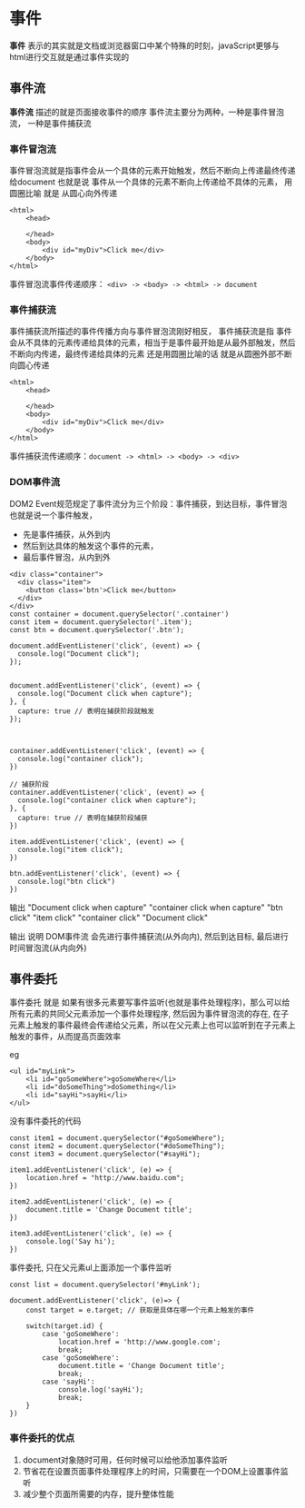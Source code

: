 # 事件

**事件** 表示的其实就是文档或浏览器窗口中某个特殊的时刻，javaScript更够与html进行交互就是通过事件实现的

## 事件流

**事件流** 描述的就是页面接收事件的顺序 事件流主要分为两种，一种是事件冒泡流， 一种是事件捕获流

### 事件冒泡流

事件冒泡流就是指事件会从一个具体的元素开始触发，然后不断向上传递最终传递给document 也就是说 事件从一个具体的元素不断向上传递给不具体的元素， 用圆圈比喻 就是 从圆心向外传递

```
<html>
    <head>

    </head>
    <body>
        <div id="myDiv">Click me</div>
    </body>
</html>
```

事件冒泡流事件传递顺序： `<div> -> <body> -> <html> -> document`

### 事件捕获流

事件捕获流所描述的事件传播方向与事件冒泡流刚好相反， 事件捕获流是指 事件会从不具体的元素传递给具体的元素，相当于是事件最开始是从最外部触发，然后不断向内传递，最终传递给具体的元素 还是用圆圈比喻的话 就是从圆圈外部不断向圆心传递

```
<html>
    <head>

    </head>
    <body>
        <div id="myDiv">Click me</div>
    </body>
</html>
```

事件捕获流传递顺序：`document -> <html> -> <body> -> <div>`

### DOM事件流

DOM2 Event规范规定了事件流分为三个阶段：事件捕获，到达目标，事件冒泡 也就是说一个事件触发，

- 先是事件捕获，从外到内
- 然后到达具体的触发这个事件的元素，
- 最后事件冒泡，从内到外

```
<div class="container">
  <div class="item">
    <button class='btn'>Click me</button>
  </div>
</div>
const container = document.querySelector('.container')
const item = document.querySelector('.item');
const btn = document.querySelector('.btn');

document.addEventListener('click', (event) => {
  console.log("Document click");
});


document.addEventListener('click', (event) => {
  console.log("Document click when capture");
}, {
  capture: true // 表明在捕获阶段就触发
});



container.addEventListener('click', (event) => {
  console.log("container click");
})

// 捕获阶段
container.addEventListener('click', (event) => {
  console.log("container click when capture");
}, {
  capture: true // 表明在捕获阶段捕获
})

item.addEventListener('click', (event) => {
  console.log("item click");
})

btn.addEventListener('click', (event) => {
  console.log("btn click")
})
```

输出 "Document click when capture" "container click when capture" "btn click" "item click" "container click" "Document click"

输出 说明 DOM事件流 会先进行事件捕获流(从外向内), 然后到达目标, 最后进行时间冒泡流(从内向外)

## 事件委托

事件委托 就是 如果有很多元素要写事件监听(也就是事件处理程序)，那么可以给所有元素的共同父元素添加一个事件处理程序, 然后因为事件冒泡流的存在, 在子元素上触发的事件最终会传递给父元素，所以在父元素上也可以监听到在子元素上触发的事件，从而提高页面效率

eg

```
<ul id="myLink">
    <li id="goSomeWhere">goSomeWhere</li>
    <li id="doSomeThing">doSomething</li>
    <li id="sayHi">sayHi</li>
</ul>
```

没有事件委托的代码

```
const item1 = document.querySelector("#goSomeWhere");
const item2 = document.querySelector("#doSomeThing");
const item3 = document.querySelector("#sayHi");

item1.addEventListener('click', (e) => {
    location.href = "http://www.baidu.com";
})

item2.addEventListener('click', (e) => {
    document.title = 'Change Document title';
})

item3.addEventListener('click', (e) => {
    console.log('Say hi');
})
```

事件委托, 只在父元素ul上面添加一个事件监听

```
const list = document.querySelector('#myLink');

document.addEventListener('click', (e)=> {
    const target = e.target; // 获取是具体在哪一个元素上触发的事件

    switch(target.id) {
        case 'goSomeWhere':
            location.href = 'http://www.google.com';
            break;
        case 'goSomeWhere':
            document.title = 'Change Document title';
            break;
        case 'sayHi':
            console.log('sayHi');
            break;
    }
})
```

### 事件委托的优点

1. document对象随时可用，任何时候可以给他添加事件监听
2. 节省花在设置页面事件处理程序上的时间，只需要在一个DOM上设置事件监听
3. 减少整个页面所需要的内存，提升整体性能